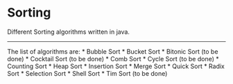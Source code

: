 # Sorting
Different Sorting algorithms written in java. 
***
The list of algorithms are: 
    * Bubble Sort 
    * Bucket Sort 
    * Bitonic Sort (to be done)
    * Cocktail Sort (to be done)
    * Comb Sort
    * Cycle Sort (to be done)
    * Counting Sort
    * Heap Sort
    * Insertion Sort
    * Merge Sort
    * Quick Sort
    * Radix Sort
    * Selection Sort
    * Shell Sort
    * Tim Sort (to be done)